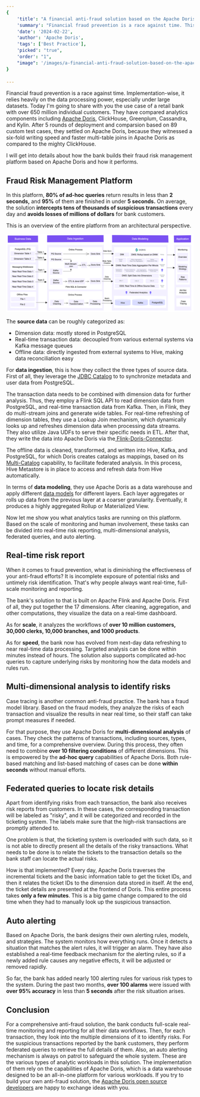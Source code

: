 ```yaml
---
{
    'title': "A financial anti-fraud solution based on the Apache Doris data warehouse",
    'summary': "Financial fraud prevention is a race against time. This post will get into details about how a retail bank builds their fraud risk management platform based on Apache Doris and how it performs. ",
    'date': '2024-02-22',
    'author': 'Apache Doris',
    'tags': ['Best Practice'],
    'picked': "true",
    'order': "1",
    "image": '/images/a-financial-anti-fraud-solution-based-on-the-apache-doris-data-warehouse.png'
}

---
```


<!-- 
Licensed to the Apache Software Foundation (ASF) under one
or more contributor license agreements.  See the NOTICE file
distributed with this work for additional information
regarding copyright ownership.  The ASF licenses this file
to you under the Apache License, Version 2.0 (the
"License"); you may not use this file except in compliance
with the License.  You may obtain a copy of the License at

  http://www.apache.org/licenses/LICENSE-2.0

Unless required by applicable law or agreed to in writing,
software distributed under the License is distributed on an
"AS IS" BASIS, WITHOUT WARRANTIES OR CONDITIONS OF ANY
KIND, either express or implied.  See the License for the
specific language governing permissions and limitations
under the License.
-->


Financial fraud prevention is a race against time. Implementation-wise, it relies heavily on the data processing power, especially under large datasets. Today I'm going to share with you the use case of a retail bank with over 650 million individual customers. They have compared analytics components including [Apache Doris](https://doris.apache.org), ClickHouse, Greenplum, Cassandra, and Kylin. After 5 rounds of deployment and comparsion based on 89 custom test cases, they settled on Apache Doris, because they witnessed a six-fold writing speed and faster multi-table joins in Apache Doris as compared to the mighty ClickHouse.

I will get into details about how the bank builds their fraud risk management platform based on Apache Doris and how it performs. 



## Fraud Risk Management Platform

In this platform, **80% of ad-hoc queries** return results in less than **2 seconds,** and **95%** of them are finished in under **5 seconds.** On average, the solution **intercepts tens of thousands of suspicious transactions** every day and **avoids losses of millions of dollars** for bank customers. 

This is an overview of the entire platform from an architectural perspective. 

![Fraud Risk Management Platform](../static/images/fraud-risk-management-platform.png)

The **source data** can be roughly categorized as:

- Dimension data: mostly stored in PostgreSQL
- Real-time transaction data: decoupled from various external systems via Kafka message queues
- Offline data: directly ingested from external systems to Hive, making data reconciliation easy



For **data ingestion**, this is how they collect the three types of source data. First of all, they leverage the [JDBC Catalog](https://doris.apache.org/docs/lakehouse/multi-catalog/jdbc) to to synchronize metadata and user data from PostgreSQL.  

The transaction data needs to be combined with dimension data for further analysis. Thus, they employ a Flink SQL API to read dimension data from PostgreSQL, and real-time transaction data from Kafka. Then, in Flink, they do multi-stream joins and generate wide tables. For real-time refreshing of dimension tables, they use a Lookup Join mechanism, which dynamically looks up and refreshes dimension data when processing data streams. They also utilize Java UDFs to serve their specific needs in ETL. After that, they write the data into Apache Doris via the[ Flink-Doris-Connector](https://doris.apache.org/docs/ecosystem/flink-doris-connector/). 

The offline data is cleaned, transformed, and written into Hive, Kafka, and PostgreSQL, for which Doris creates catalogs as mappings, based on its [Multi-Catalog](https://doris.apache.org/docs/lakehouse/multi-catalog/) capability, to facilitate federated analysis. In this process, Hive Metastore is in place to access and refresh data from Hive automatically.

In terms of **data modeling**, they use Apache Doris as a data warehouse and apply different [data models](https://doris.apache.org/docs/data-table/data-model) for different layers. Each layer aggregates or rolls up data from the previous layer at a coarser granularity. Eventually, it produces a highly aggregated Rollup or Materialized View. 

Now let me show you what analytics tasks are running on this platform. Based on the scale of monitoring and human involvement, these tasks can be divided into real-time risk reporting, multi-dimensional analysis, federated queries, and auto alerting. 



## Real-time risk report

When it comes to fraud prevention, what is diminishing the effectiveness of your anti-fraud efforts? It is incomplete exposure of potential risks and untimely risk identification. That's why people always want real-time, full-scale monitoring and reporting.

The bank's solution to that is built on Apache Flink and Apache Doris. First of all, they put together the 17 dimensions. After cleaning, aggregation, and other computations, they visualize the data on a real-time dashboard. 

As for **scale**, it analyzes the workflows of **over 10 million customers, 30,000 clerks, 10,000 branches, and 1000 products**. 

As for **speed**, the bank now has evolved from next-day data refreshing to near real-time data processing. Targeted analysis can be done within minutes instead of hours. The solution also supports complicated ad-hoc queries to capture underlying risks by monitoring how the data models and rules run. 



## Multi-dimensional analysis to identify risks

Case tracing is another common anti-fraud practice. The bank has a fraud model library. Based on the fraud models, they analyze the risks of each transaction and visualize the results in near real time, so their staff can take prompt measures if needed. 

For that purpose, they use Apache Doris for **multi-dimensional analysis** of cases. They check the patterns of transactions, including sources, types, and time, for a comprehensive overview. During this process, they often need to combine **over 10 filtering conditions** of different dimensions. This is empowered by the **ad-hoc query** capabilities of Apache Doris. Both rule-based matching and list-based matching of cases can be done **within seconds** without manual efforts.



## Federated queries to locate risk details

Apart from identifying risks from each transaction, the bank also receives risk reports from customers. In these cases, the corresponding transaction will be labeled as "risky", and it will be categorized and recorded in the ticketing system. The labels make sure that the high-risk transactions are promptly attended to. 

One problem is that, the ticketing system is overloaded with such data, so it is not able to directly present all the details of the risky transactions. What needs to be done is to relate the tickets to the transaction details so the bank staff can locate the actual risks. 

How is that implemented? Every day, Apache Doris traverses the incremental tickets and the basic information table to get the ticket IDs, and then it relates the ticket IDs to the dimension data stored in itself. At the end, the ticket details are presented at the frontend of Doris. This entire process takes **only a few minutes**. This is a big game change compared to the old time when they had to manually look up the suspicious transaction.



## Auto alerting

Based on Apache Doris, the bank designs their own alerting rules, models, and strategies. The system monitors how everything runs. Once it detects a situation that matches the alert rules, it will trigger an alarm. They have also established a real-time feedback mechanism for the alerting rules, so if a newly added rule causes any negative effects, it will be adjusted or removed rapidly. 

So far, the bank has added nearly 100 alerting rules for various risk types to the system. During the past two months, **over 100 alarms** were issued with **over 95% accuracy** in less than **5 seconds** after the risk situation arises.  



## Conclusion

For a comprehensive anti-fraud solution, the bank conducts full-scale real-time monitoring and reporting for all their data workflows. Then, for each transaction, they look into the multiple dimensions of it to identify risks. For the suspicious transactions reported by the bank customers, they perform federated queries to retrieve the full details of them. Also, an auto alerting mechanism is always on patrol to safeguard the whole system. These are the various types of analytic workloads in this solution. The implementation of them rely on the capabilities of Apache Doris, which is a data warehouse designed to be an all-in-one platform for various workloads. If you try to build your own anti-fraud solution, the [Apache Doris open source developers](https://join.slack.com/t/apachedoriscommunity/shared_invite/zt-1t3wfymur-0soNPATWQ~gbU8xutFOLog) are happy to exchange ideas with you.